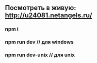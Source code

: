 ## Посмотреть в живую: http://u24081.netangels.ru/
### npm i
### npm run dev // для windows
### npm run dev-unix // для unix
